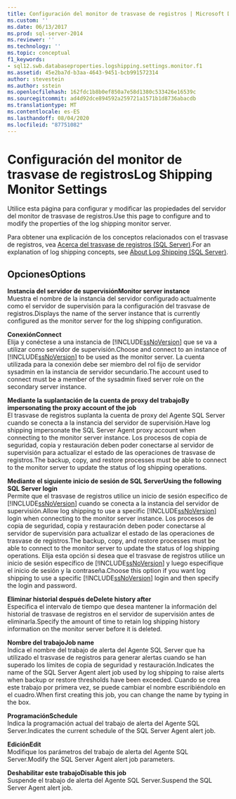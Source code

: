 ```yaml
---
title: Configuración del monitor de trasvase de registros | Microsoft Docs
ms.custom: ''
ms.date: 06/13/2017
ms.prod: sql-server-2014
ms.reviewer: ''
ms.technology: ''
ms.topic: conceptual
f1_keywords:
- sql12.swb.databaseproperties.logshipping.settings.monitor.f1
ms.assetid: 45e2ba7d-b3aa-4643-9451-bcb991572314
author: stevestein
ms.author: sstein
ms.openlocfilehash: 162fdc1b8b0ef850a7e58d1380c533426e16539c
ms.sourcegitcommit: ad4d92dce894592a259721a1571b1d8736abacdb
ms.translationtype: MT
ms.contentlocale: es-ES
ms.lasthandoff: 08/04/2020
ms.locfileid: "87751082"
---
```

# <a name="log-shipping-monitor-settings"></a><span data-ttu-id="5a505-102">Configuración del monitor de trasvase de registros</span><span class="sxs-lookup"><span data-stu-id="5a505-102">Log Shipping Monitor Settings</span></span>
  <span data-ttu-id="5a505-103">Utilice esta página para configurar y modificar las propiedades del servidor del monitor de trasvase de registros.</span><span class="sxs-lookup"><span data-stu-id="5a505-103">Use this page to configure and to modify the properties of the log shipping monitor server.</span></span>  
  
 <span data-ttu-id="5a505-104">Para obtener una explicación de los conceptos relacionados con el trasvase de registros, vea [Acerca del trasvase de registros &#40;SQL Server&#41;](../../database-engine/log-shipping/about-log-shipping-sql-server.md).</span><span class="sxs-lookup"><span data-stu-id="5a505-104">For an explanation of log shipping concepts, see [About Log Shipping &#40;SQL Server&#41;](../../database-engine/log-shipping/about-log-shipping-sql-server.md).</span></span>  
  
## <a name="options"></a><span data-ttu-id="5a505-105">Opciones</span><span class="sxs-lookup"><span data-stu-id="5a505-105">Options</span></span>  
 <span data-ttu-id="5a505-106">**Instancia del servidor de supervisión**</span><span class="sxs-lookup"><span data-stu-id="5a505-106">**Monitor server instance**</span></span>  
 <span data-ttu-id="5a505-107">Muestra el nombre de la instancia del servidor configurado actualmente como el servidor de supervisión para la configuración del trasvase de registros.</span><span class="sxs-lookup"><span data-stu-id="5a505-107">Displays the name of the server instance that is currently configured as the monitor server for the log shipping configuration.</span></span>  
  
 <span data-ttu-id="5a505-108">**Conexión**</span><span class="sxs-lookup"><span data-stu-id="5a505-108">**Connect**</span></span>  
 <span data-ttu-id="5a505-109">Elija y conéctese a una instancia de [!INCLUDE[ssNoVersion](../../includes/ssnoversion-md.md)] que se va a utilizar como servidor de supervisión.</span><span class="sxs-lookup"><span data-stu-id="5a505-109">Choose and connect to an instance of [!INCLUDE[ssNoVersion](../../includes/ssnoversion-md.md)] to be used as the monitor server.</span></span> <span data-ttu-id="5a505-110">La cuenta utilizada para la conexión debe ser miembro del rol fijo de servidor sysadmin en la instancia de servidor secundario.</span><span class="sxs-lookup"><span data-stu-id="5a505-110">The account used to connect must be a member of the sysadmin fixed server role on the secondary server instance.</span></span>  
  
 <span data-ttu-id="5a505-111">**Mediante la suplantación de la cuenta de proxy del trabajo**</span><span class="sxs-lookup"><span data-stu-id="5a505-111">**By impersonating the proxy account of the job**</span></span>  
 <span data-ttu-id="5a505-112">El trasvase de registros suplanta la cuenta de proxy del Agente SQL Server cuando se conecta a la instancia del servidor de supervisión.</span><span class="sxs-lookup"><span data-stu-id="5a505-112">Have log shipping impersonate the SQL Server Agent proxy account when connecting to the monitor server instance.</span></span> <span data-ttu-id="5a505-113">Los procesos de copia de seguridad, copia y restauración deben poder conectarse al servidor de supervisión para actualizar el estado de las operaciones de trasvase de registros.</span><span class="sxs-lookup"><span data-stu-id="5a505-113">The backup, copy, and restore processes must be able to connect to the monitor server to update the status of log shipping operations.</span></span>  
  
 <span data-ttu-id="5a505-114">**Mediante el siguiente inicio de sesión de SQL Server**</span><span class="sxs-lookup"><span data-stu-id="5a505-114">**Using the following SQL Server login**</span></span>  
 <span data-ttu-id="5a505-115">Permite que el trasvase de registros utilice un inicio de sesión específico de [!INCLUDE[ssNoVersion](../../includes/ssnoversion-md.md)] cuando se conecta a la instancia del servidor de supervisión.</span><span class="sxs-lookup"><span data-stu-id="5a505-115">Allow log shipping to use a specific [!INCLUDE[ssNoVersion](../../includes/ssnoversion-md.md)] login when connecting to the monitor server instance.</span></span> <span data-ttu-id="5a505-116">Los procesos de copia de seguridad, copia y restauración deben poder conectarse al servidor de supervisión para actualizar el estado de las operaciones de trasvase de registros.</span><span class="sxs-lookup"><span data-stu-id="5a505-116">The backup, copy, and restore processes must be able to connect to the monitor server to update the status of log shipping operations.</span></span> <span data-ttu-id="5a505-117">Elija esta opción si desea que el trasvase de registros utilice un inicio de sesión específico de [!INCLUDE[ssNoVersion](../../includes/ssnoversion-md.md)] y luego especifique el inicio de sesión y la contraseña.</span><span class="sxs-lookup"><span data-stu-id="5a505-117">Choose this option if you want log shipping to use a specific [!INCLUDE[ssNoVersion](../../includes/ssnoversion-md.md)] login and then specify the login and password.</span></span>  
  
 <span data-ttu-id="5a505-118">**Eliminar historial después de**</span><span class="sxs-lookup"><span data-stu-id="5a505-118">**Delete history after**</span></span>  
 <span data-ttu-id="5a505-119">Especifica el intervalo de tiempo que desea mantener la información del historial de trasvase de registros en el servidor de supervisión antes de eliminarla.</span><span class="sxs-lookup"><span data-stu-id="5a505-119">Specify the amount of time to retain log shipping history information on the monitor server before it is deleted.</span></span>  
  
 <span data-ttu-id="5a505-120">**Nombre del trabajo**</span><span class="sxs-lookup"><span data-stu-id="5a505-120">**Job name**</span></span>  
 <span data-ttu-id="5a505-121">Indica el nombre del trabajo de alerta del Agente SQL Server que ha utilizado el trasvase de registros para generar alertas cuando se han superado los límites de copia de seguridad y restauración.</span><span class="sxs-lookup"><span data-stu-id="5a505-121">Indicates the name of the SQL Server Agent alert job used by log shipping to raise alerts when backup or restore thresholds have been exceeded.</span></span> <span data-ttu-id="5a505-122">Cuando se crea este trabajo por primera vez, se puede cambiar el nombre escribiéndolo en el cuadro.</span><span class="sxs-lookup"><span data-stu-id="5a505-122">When first creating this job, you can change the name by typing in the box.</span></span>  
  
 <span data-ttu-id="5a505-123">**Programación**</span><span class="sxs-lookup"><span data-stu-id="5a505-123">**Schedule**</span></span>  
 <span data-ttu-id="5a505-124">Indica la programación actual del trabajo de alerta del Agente SQL Server.</span><span class="sxs-lookup"><span data-stu-id="5a505-124">Indicates the current schedule of the SQL Server Agent alert job.</span></span>  
  
 <span data-ttu-id="5a505-125">**Edición**</span><span class="sxs-lookup"><span data-stu-id="5a505-125">**Edit**</span></span>  
 <span data-ttu-id="5a505-126">Modifique los parámetros del trabajo de alerta del Agente SQL Server.</span><span class="sxs-lookup"><span data-stu-id="5a505-126">Modify the SQL Server Agent alert job parameters.</span></span>  
  
 <span data-ttu-id="5a505-127">**Deshabilitar este trabajo**</span><span class="sxs-lookup"><span data-stu-id="5a505-127">**Disable this job**</span></span>  
 <span data-ttu-id="5a505-128">Suspende el trabajo de alerta del Agente SQL Server.</span><span class="sxs-lookup"><span data-stu-id="5a505-128">Suspend the SQL Server Agent alert job.</span></span>  
  
  
